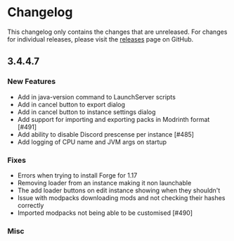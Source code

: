 # Changelog

This changelog only contains the changes that are unreleased. For changes for individual releases, please visit the
[releases](https://github.com/ATLauncher/ATLauncher/releases) page on GitHub.

## 3.4.4.7

### New Features
- Add in java-version command to LaunchServer scripts
- Add in cancel button to export dialog
- Add in cancel button to instance settings dialog
- Add support for importing and exporting packs in Modrinth format [#491]
- Add ability to disable Discord prescense per instance [#485]
- Add logging of CPU name and JVM args on startup

### Fixes
- Errors when trying to install Forge for 1.17
- Removing loader from an instance making it non launchable
- The add loader buttons on edit instance showing when they shouldn't
- Issue with modpacks downloading mods and not checking their hashes correctly
- Imported modpacks not being able to be customised [#490]

### Misc
